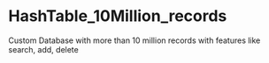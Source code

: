 # HashTable_10Million_records
Custom Database with more than 10 million records with features like search, add, delete
